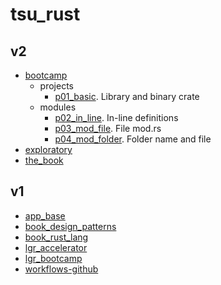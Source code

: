 # tsu_rust

## v2

- [bootcamp](v2/bootcamp)
  - projects
    - [p01_basic](v2/p01_basic). Library and binary crate
  - modules
    - [p02_in_line](v2/p02_in_line). In-line definitions
    - [p03_mod_file](v2/p03_mod_file). File mod.rs
    - [p04_mod_folder](v2/p04_mod_folder). Folder name and file
- [exploratory](v2/exploratory)
- [the_book](v2/the_book)

## v1

- [app_base](v1/app_base)
- [book_design_patterns](v1/book_design_patterns)
- [book_rust_lang](v1/book_rust_lang)
- [lgr_accelerator](v1/lgr_accelerator)
- [lgr_bootcamp](v1/lgr_bootcamp)
- [workflows-github](v1/workflows-github)
